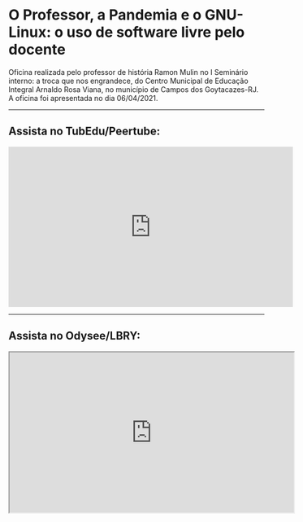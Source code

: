 # O Professor, a Pandemia e o GNU-Linux: o uso de software livre pelo docente


Oficina realizada pelo professor de história Ramon Mulin no I Seminário interno: a troca que nos engrandece, do Centro Municipal de Educação Integral Arnaldo Rosa Viana, no município de Campos dos Goytacazes-RJ. A oficina foi apresentada no dia 06/04/2021.

---

## Assista no TubEdu/Peertube:

<iframe width="560" height="315" sandbox="allow-same-origin allow-scripts allow-popups" src="https://tubedu.org/videos/embed/eea5b8a3-9a13-43df-ab45-b3e38913da83?start=0s" frameborder="0" allowfullscreen></iframe>

---

## Assista no Odysee/LBRY:

<iframe id="lbry-iframe" width="560" height="315" src="https://odysee.com/$/embed/2021-04-02-12-55-49/7f04bd162a0f13c3ac725ef7ed200bb279c99ab7?r=CPVtYbUrcS54cdrTZYyHCefgSUY9Y9YF" allowfullscreen></iframe>

